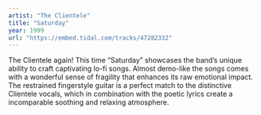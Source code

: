 ```yaml
---
artist: "The Clientele" 
title: "Saturday"
year: 1999
url: "https://embed.tidal.com/tracks/47282332"
---
```


The Clientele again! This time “Saturday” showcases the band’s unique ability
to craft captivating lo-fi songs. Almost demo-like the songs comes with a
wonderful sense of fragility that enhances its raw emotional impact. The
restrained fingerstyle guitar is a perfect match to the distinctive Clientele
vocals, which in combination with the poetic lyrics create a incomparable
soothing and relaxing atmosphere.
